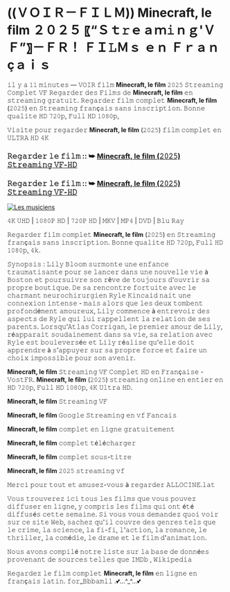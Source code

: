 <h1>((ＶＯＩＲ－ＦＩＬＭ)) Minecraft, le film ２０２５ 〖“Ｓｔ𝚛ｅａｍ𝚒ｎｇ'ＶＦ”〗－ＦＲ！ ＦＩ𝙻Ｍｓ ｅｎ Ｆｒａｎçａｉｓ</h1>

𝚒𝚕 𝚢 𝚊 𝟷𝟷 𝚖𝚒𝚗𝚞𝚝𝚎𝚜 — 𝚅𝙾𝙸𝚁 𝚏𝚒𝚕𝚖 **Minecraft, le film** 𝟸𝟶𝟸𝟻 𝚂𝚝𝚛𝚎𝚊𝚖𝚒𝚗𝚐 𝙲𝚘𝚖𝚙𝚕𝚎𝚝 𝚅𝙵 𝚁𝚎𝚐𝚊𝚛𝚍𝚎𝚛 𝚍𝚎𝚜 𝙵𝚒𝚕𝚖𝚜 𝚍𝚎 **Minecraft, le film** 𝚎𝚗 𝚜𝚝𝚛𝚎𝚊𝚖𝚒𝚗𝚐 𝚐𝚛𝚊𝚝𝚞𝚒𝚝. 𝚁𝚎𝚐𝚊𝚛𝚍𝚎𝚛 𝚏𝚒𝚕𝚖 𝚌𝚘𝚖𝚙𝚕𝚎𝚝 **Minecraft, le film** (𝟸𝟶𝟸𝟻) 𝚎𝚗 𝚂𝚝𝚛𝚎𝚊𝚖𝚒𝚗𝚐 𝚏𝚛𝚊𝚗ç𝚊𝚒𝚜 𝚜𝚊𝚗𝚜 𝚒𝚗𝚜𝚌𝚛𝚒𝚙𝚝𝚒𝚘𝚗. 𝙱𝚘𝚗𝚗𝚎 𝚚𝚞𝚊𝚕𝚒𝚝𝚎 𝙷𝙳 𝟽𝟸𝟶𝚙, 𝙵𝚞𝚕𝚕 𝙷𝙳 𝟷𝟶𝟾𝟶𝚙,

𝚅𝚒𝚜𝚒𝚝𝚎 𝚙𝚘𝚞𝚛 𝚛𝚎𝚐𝚊𝚛𝚍𝚎𝚛 **Minecraft, le film** (𝟸𝟶𝟸𝟻) 𝚏𝚒𝚕𝚖 𝚌𝚘𝚖𝚙𝚕𝚎𝚝 𝚎𝚗 𝚄𝙻𝚃𝚁𝙰 𝙷𝙳 𝟺𝙺

### 𝚁𝚎𝚐𝚊𝚛𝚍𝚎𝚛 𝚕𝚎 𝚏𝚒𝚕𝚖 :: ➥ [**Minecraft, le film** (𝟸𝟶𝟸𝟻) 𝚂𝚝𝚛𝚎𝚊𝚖𝚒𝚗𝚐 𝚅𝙵-𝙷𝙳](https://t.co/GmdKAOdXcB)

### 𝚁𝚎𝚐𝚊𝚛𝚍𝚎𝚛 𝚕𝚎 𝚏𝚒𝚕𝚖 :: ➥ [**Minecraft, le film** (𝟸𝟶𝟸𝟻) 𝚂𝚝𝚛𝚎𝚊𝚖𝚒𝚗𝚐 𝚅𝙵-𝙷𝙳](https://t.co/GmdKAOdXcB)

<p><a href="https://t.co/GmdKAOdXcB" rel="nofollow"><img src="https://image.tmdb.org/t/p/original/uVSi2QwtOPyE4TBvzGZk9dmE1hF.jpg" alt="Les musiciens" style="max-width: 100%;"></a></p>

𝟺𝙺 𝚄𝙷𝙳 | 𝟷𝟶𝟾𝟶𝙿 𝙷𝙳 | 𝟽𝟸𝟶𝙿 𝙷𝙳 | 𝙼𝙺𝚅 | 𝙼𝙿𝟺 | 𝙳𝚅𝙳 | 𝙱𝚕𝚞 𝚁𝚊𝚢

𝚁𝚎𝚐𝚊𝚛𝚍𝚎𝚛 𝚏𝚒𝚕𝚖 𝚌𝚘𝚖𝚙𝚕𝚎𝚝 **Minecraft, le film** (𝟸𝟶𝟸𝟻) 𝚎𝚗 𝚂𝚝𝚛𝚎𝚊𝚖𝚒𝚗𝚐 𝚏𝚛𝚊𝚗ç𝚊𝚒𝚜 𝚜𝚊𝚗𝚜 𝚒𝚗𝚜𝚌𝚛𝚒𝚙𝚝𝚒𝚘𝚗. 𝙱𝚘𝚗𝚗𝚎 𝚚𝚞𝚊𝚕𝚒𝚝𝚎 𝙷𝙳 𝟽𝟸𝟶𝚙, 𝙵𝚞𝚕𝚕 𝙷𝙳 𝟷𝟶𝟾𝟶𝚙, 𝟺𝚔.

𝚂𝚢𝚗𝚘𝚙𝚜𝚒𝚜 : 𝙻𝚒𝚕𝚢 𝙱𝚕𝚘𝚘𝚖 𝚜𝚞𝚛𝚖𝚘𝚗𝚝𝚎 𝚞𝚗𝚎 𝚎𝚗𝚏𝚊𝚗𝚌𝚎 𝚝𝚛𝚊𝚞𝚖𝚊𝚝𝚒𝚜𝚊𝚗𝚝𝚎 𝚙𝚘𝚞𝚛 𝚜𝚎 𝚕𝚊𝚗𝚌𝚎𝚛 𝚍𝚊𝚗𝚜 𝚞𝚗𝚎 𝚗𝚘𝚞𝚟𝚎𝚕𝚕𝚎 𝚟𝚒𝚎 à 𝙱𝚘𝚜𝚝𝚘𝚗 𝚎𝚝 𝚙𝚘𝚞𝚛𝚜𝚞𝚒𝚟𝚛𝚎 𝚜𝚘𝚗 𝚛ê𝚟𝚎 𝚍𝚎 𝚝𝚘𝚞𝚓𝚘𝚞𝚛𝚜 𝚍’𝚘𝚞𝚟𝚛𝚒𝚛 𝚜𝚊 𝚙𝚛𝚘𝚙𝚛𝚎 𝚋𝚘𝚞𝚝𝚒𝚚𝚞𝚎. 𝙳𝚎 𝚜𝚊 𝚛𝚎𝚗𝚌𝚘𝚗𝚝𝚛𝚎 𝚏𝚘𝚛𝚝𝚞𝚒𝚝𝚎 𝚊𝚟𝚎𝚌 𝚕𝚎 𝚌𝚑𝚊𝚛𝚖𝚊𝚗𝚝 𝚗𝚎𝚞𝚛𝚘𝚌𝚑𝚒𝚛𝚞𝚛𝚐𝚒𝚎𝚗 𝚁𝚢𝚕𝚎 𝙺𝚒𝚗𝚌𝚊𝚒𝚍 𝚗𝚊𝚒𝚝 𝚞𝚗𝚎 𝚌𝚘𝚗𝚗𝚎𝚡𝚒𝚘𝚗 𝚒𝚗𝚝𝚎𝚗𝚜𝚎 - 𝚖𝚊𝚒𝚜 𝚊𝚕𝚘𝚛𝚜 𝚚𝚞𝚎 𝚕𝚎𝚜 𝚍𝚎𝚞𝚡 𝚝𝚘𝚖𝚋𝚎𝚗𝚝 𝚙𝚛𝚘𝚏𝚘𝚗𝚍é𝚖𝚎𝚗𝚝 𝚊𝚖𝚘𝚞𝚛𝚎𝚞𝚡, 𝙻𝚒𝚕𝚢 𝚌𝚘𝚖𝚖𝚎𝚗𝚌𝚎 à 𝚎𝚗𝚝𝚛𝚎𝚟𝚘𝚒𝚛 𝚍𝚎𝚜 𝚊𝚜𝚙𝚎𝚌𝚝𝚜 𝚍𝚎 𝚁𝚢𝚕𝚎 𝚚𝚞𝚒 𝚕𝚞𝚒 𝚛𝚊𝚙𝚙𝚎𝚕𝚕𝚎𝚗𝚝 𝚕𝚊 𝚛𝚎𝚕𝚊𝚝𝚒𝚘𝚗 𝚍𝚎 𝚜𝚎𝚜 𝚙𝚊𝚛𝚎𝚗𝚝𝚜. 𝙻𝚘𝚛𝚜𝚚𝚞’𝙰𝚝𝚕𝚊𝚜 𝙲𝚘𝚛𝚛𝚒𝚐𝚊𝚗, 𝚕𝚎 𝚙𝚛𝚎𝚖𝚒𝚎𝚛 𝚊𝚖𝚘𝚞𝚛 𝚍𝚎 𝙻𝚒𝚕𝚢, 𝚛é𝚊𝚙𝚙𝚊𝚛𝚊𝚒𝚝 𝚜𝚘𝚞𝚍𝚊𝚒𝚗𝚎𝚖𝚎𝚗𝚝 𝚍𝚊𝚗𝚜 𝚜𝚊 𝚟𝚒𝚎, 𝚜𝚊 𝚛𝚎𝚕𝚊𝚝𝚒𝚘𝚗 𝚊𝚟𝚎𝚌 𝚁𝚢𝚕𝚎 𝚎𝚜𝚝 𝚋𝚘𝚞𝚕𝚎𝚟𝚎𝚛𝚜é𝚎 𝚎𝚝 𝙻𝚒𝚕𝚢 𝚛é𝚊𝚕𝚒𝚜𝚎 𝚚𝚞'𝚎𝚕𝚕𝚎 𝚍𝚘𝚒𝚝 𝚊𝚙𝚙𝚛𝚎𝚗𝚍𝚛𝚎 à 𝚜’𝚊𝚙𝚙𝚞𝚢𝚎𝚛 𝚜𝚞𝚛 𝚜𝚊 𝚙𝚛𝚘𝚙𝚛𝚎 𝚏𝚘𝚛𝚌𝚎 𝚎𝚝 𝚏𝚊𝚒𝚛𝚎 𝚞𝚗 𝚌𝚑𝚘𝚒𝚡 𝚒𝚖𝚙𝚘𝚜𝚜𝚒𝚋𝚕𝚎 𝚙𝚘𝚞𝚛 𝚜𝚘𝚗 𝚊𝚟𝚎𝚗𝚒𝚛.

**Minecraft, le film** 𝚂𝚝𝚛𝚎𝚊𝚖𝚒𝚗𝚐 𝚅𝙵 𝙲𝚘𝚖𝚙𝚕𝚎𝚝 𝙷𝙳 𝚎𝚗 𝙵𝚛𝚊𝚗ç𝚊𝚒𝚜𝚎 - 𝚅𝚘𝚜𝚝𝙵𝚁. **Minecraft, le film** (𝟸𝟶𝟸𝟻) 𝚜𝚝𝚛𝚎𝚊𝚖𝚒𝚗𝚐 𝚘𝚗𝚕𝚒𝚗𝚎 𝚎𝚗 𝚎𝚗𝚝𝚒𝚎𝚛 𝚎𝚗 𝙷𝙳 𝟽𝟸𝟶𝚙, 𝙵𝚞𝚕𝚕 𝙷𝙳 𝟷𝟶𝟾𝟶𝚙, 𝟺𝙺 𝚄𝚕𝚝𝚛𝚊 𝙷𝙳.

**Minecraft, le film** 𝚂𝚝𝚛𝚎𝚊𝚖𝚒𝚗𝚐 𝚅𝙵

**Minecraft, le film** 𝙶𝚘𝚘𝚐𝚕𝚎 𝚂𝚝𝚛𝚎𝚊𝚖𝚒𝚗𝚐 𝚎𝚗 𝚟𝚏 𝙵𝚊𝚗𝚌𝚊𝚒𝚜

**Minecraft, le film** 𝚌𝚘𝚖𝚙𝚕𝚎𝚝 𝚎𝚗 𝚕𝚒𝚐𝚗𝚎 𝚐𝚛𝚊𝚝𝚞𝚒𝚝𝚎𝚖𝚎𝚗𝚝

**Minecraft, le film** 𝚌𝚘𝚖𝚙𝚕𝚎𝚝 𝚝é𝚕é𝚌𝚑𝚊𝚛𝚐𝚎𝚛

**Minecraft, le film** 𝚌𝚘𝚖𝚙𝚕𝚎𝚝 𝚜𝚘𝚞𝚜-𝚝𝚒𝚝𝚛𝚎

**Minecraft, le film** 𝟸𝟶𝟸𝟻 𝚜𝚝𝚛𝚎𝚊𝚖𝚒𝚗𝚐 𝚟𝚏

𝙼𝚎𝚛𝚌𝚒 𝚙𝚘𝚞𝚛 𝚝𝚘𝚞𝚝 𝚎𝚝 𝚊𝚖𝚞𝚜𝚎𝚣-𝚟𝚘𝚞𝚜 à 𝚛𝚎𝚐𝚊𝚛𝚍𝚎𝚛 𝙰𝙻𝙻𝙾𝙲𝙸𝙽𝙴.𝚕𝚊𝚝

𝚅𝚘𝚞𝚜 𝚝𝚛𝚘𝚞𝚟𝚎𝚛𝚎𝚣 𝚒𝚌𝚒 𝚝𝚘𝚞𝚜 𝚕𝚎𝚜 𝚏𝚒𝚕𝚖𝚜 𝚚𝚞𝚎 𝚟𝚘𝚞𝚜 𝚙𝚘𝚞𝚟𝚎𝚣 𝚍𝚒𝚏𝚏𝚞𝚜𝚎𝚛 𝚎𝚗 𝚕𝚒𝚐𝚗𝚎, 𝚢 𝚌𝚘𝚖𝚙𝚛𝚒𝚜 𝚕𝚎𝚜 𝚏𝚒𝚕𝚖𝚜 𝚚𝚞𝚒 𝚘𝚗𝚝 é𝚝é 𝚍𝚒𝚏𝚏𝚞𝚜é𝚜 𝚌𝚎𝚝𝚝𝚎 𝚜𝚎𝚖𝚊𝚒𝚗𝚎. 𝚂𝚒 𝚟𝚘𝚞𝚜 𝚟𝚘𝚞𝚜 𝚍𝚎𝚖𝚊𝚗𝚍𝚎𝚣 𝚚𝚞𝚘𝚒 𝚟𝚘𝚒𝚛 𝚜𝚞𝚛 𝚌𝚎 𝚜𝚒𝚝𝚎 𝚆𝚎𝚋, 𝚜𝚊𝚌𝚑𝚎𝚣 𝚚𝚞'𝚒𝚕 𝚌𝚘𝚞𝚟𝚛𝚎 𝚍𝚎𝚜 𝚐𝚎𝚗𝚛𝚎𝚜 𝚝𝚎𝚕𝚜 𝚚𝚞𝚎 𝚕𝚎 𝚌𝚛𝚒𝚖𝚎, 𝚕𝚊 𝚜𝚌𝚒𝚎𝚗𝚌𝚎, 𝚕𝚊 𝚏𝚒-𝚏𝚒, 𝚕'𝚊𝚌𝚝𝚒𝚘𝚗, 𝚕𝚊 𝚛𝚘𝚖𝚊𝚗𝚌𝚎, 𝚕𝚎 𝚝𝚑𝚛𝚒𝚕𝚕𝚎𝚛, 𝚕𝚊 𝚌𝚘𝚖é𝚍𝚒𝚎, 𝚕𝚎 𝚍𝚛𝚊𝚖𝚎 𝚎𝚝 𝚕𝚎 𝚏𝚒𝚕𝚖 𝚍'𝚊𝚗𝚒𝚖𝚊𝚝𝚒𝚘𝚗.

𝙽𝚘𝚞𝚜 𝚊𝚟𝚘𝚗𝚜 𝚌𝚘𝚖𝚙𝚒𝚕é 𝚗𝚘𝚝𝚛𝚎 𝚕𝚒𝚜𝚝𝚎 𝚜𝚞𝚛 𝚕𝚊 𝚋𝚊𝚜𝚎 𝚍𝚎 𝚍𝚘𝚗𝚗é𝚎𝚜 𝚙𝚛𝚘𝚟𝚎𝚗𝚊𝚗𝚝 𝚍𝚎 𝚜𝚘𝚞𝚛𝚌𝚎𝚜 𝚝𝚎𝚕𝚕𝚎𝚜 𝚚𝚞𝚎 𝙸𝙼𝙳𝚋 , 𝚆𝚒𝚔𝚒𝚙𝚎𝚍𝚒𝚊

𝚁𝚎𝚐𝚊𝚛𝚍𝚎𝚣 𝚕𝚎 𝚏𝚒𝚕𝚖 𝚌𝚘𝚖𝚙𝚕𝚎𝚝 **Minecraft, le film** 𝚎𝚗 𝚕𝚒𝚐𝚗𝚎 𝚎𝚗 𝚏𝚛𝚊𝚗ç𝚊𝚒𝚜 𝚕𝚊𝚝𝚒𝚗. 𝚏𝚘𝚛_𝙱𝚋𝚋𝚊𝚖𝚕𝚕 .💕...^_^...💕
